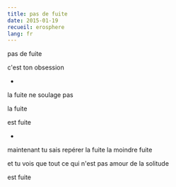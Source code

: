 ```yaml
---
title: pas de fuite
date: 2015-01-19
recueil: erosphere
lang: fr
---
```


pas de fuite

c'est ton obsession

*

la fuite ne soulage pas

la fuite

est fuite

*

maintenant tu sais repérer la fuite
la moindre fuite

et tu vois
que tout ce qui n'est pas amour de la solitude

est fuite
